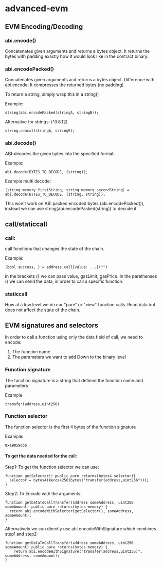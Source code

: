 # advanced-evm

## EVM Encoding/Decoding

### abi.encode()

Concatenates given arguments and returns a bytes object.
It returns the bytes with padding exactly how it would look like in the contract binary.

### abi.encodePacked()

Concatenates given arguments and returns a bytes object.
Difference with abi.encode: It compresses the returned bytes (no padding).

To return a string, simply wrap this in a string()

Example: 

```
string(abi.encodePacked(stringA, stringB));
```

Alternative for strings: (^0.8.12)

```
string.concat(stringA, stringB);
```

### abi.decode()

ABI-decodes the given bytes into the specified format.

Example:

```
abi.decode(BYTES_TO_DECODE, (string));
```

Example multi decode:

```
(string memory firstString, string memory secondString) = abi.decode(BYTES_TO_DECODE, (string, string));
```

This won't work on ABI packed encoded bytes (abi.encodePacked()), instead we can use string(abi.encodePacked(string)) to decode it.



## call/staticcall

### call: 

call functions that changes the state of the chain.

Example:

```
(bool success, ) = address.call{value: ...}("")
```

in the brackets {} we can pass value, gasLimit, gasPrice.
in the parathenses () we can send the data, in order to call a specific function. 


### staticcall

How at a low level we do our "pure" or "view" function calls. Read data but does not affect the state of the chain.



## EVM signatures and selectors

In order to call a function using only the data field of call, we need to encode:
1) The function name
2) The paramaters we want to add
Down to the binary level

### Function signature

The function signature is a string that defined the function name and parameters

Example

```
transfer(address,uint256)
```

### Function selector

The function selector is the first 4 bytes of the function signature

Example:

```
0xa9059cbb
```

#### To get the data needed for the call:

Step1: To get the function selector we can use:

```
function getSelector() public pure returns(bytes4 selector){
  selector = bytes4(keccak256(bytes("transfer(address,uint256")));
}
```

Step2: To Encode with the arguments:

```
function getDataToCallTransfer(address someAddress, uint256 someAmount) public pure returns(bytes memory) {
  return abi.encodeWithSelector(getSelector(), someAddress, someAmount);
}
```

Alternatively we can directly use abi.encodeWithSignature which combines step1 and step2:

```
function getDataToCallTransfer(address someAddress, uint256 someAmount) public pure returns(bytes memory) {
    return abi.encodeWithSignature("transfer(address,uint256)", someAddress, someAmount);
}
```
